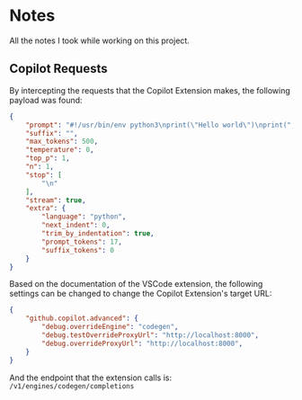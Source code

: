 # Notes

All the notes I took while working on this project.

## Copilot Requests

By intercepting the requests that the Copilot Extension makes, the following payload was found:

```json
{
    "prompt": "#!/usr/bin/env python3\nprint(\"Hello world\")\nprint(",
    "suffix": "",
    "max_tokens": 500,
    "temperature": 0,
    "top_p": 1,
    "n": 1,
    "stop": [
        "\n"
    ],
    "stream": true,
    "extra": {
        "language": "python",
        "next_indent": 0,
        "trim_by_indentation": true,
        "prompt_tokens": 17,
        "suffix_tokens": 0
    }
}
```

Based on the documentation of the VSCode extension, the following settings can be changed to change the Copilot Extension's target URL:

```json
{
    "github.copilot.advanced": {
        "debug.overrideEngine": "codegen",
        "debug.testOverrideProxyUrl": "http://localhost:8000",
        "debug.overrideProxyUrl": "http://localhost:8000",
    }
}
```

And the endpoint that the extension calls is: `/v1/engines/codegen/completions`

